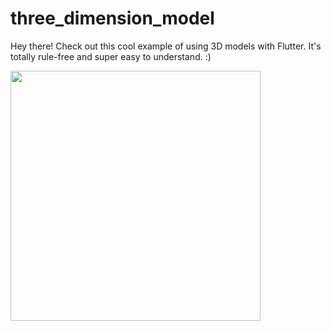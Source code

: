 # three_dimension_model
Hey there! Check out this cool example of using 3D models with Flutter. It's totally rule-free and super easy to understand. :)


  <Image src="https://github.com/user-attachments/assets/66c26438-668d-43ff-a335-6f28e40c1d0c" width ="400" height="400">

